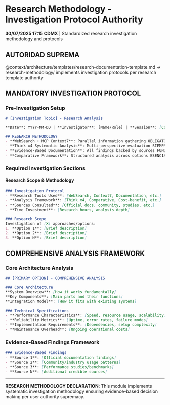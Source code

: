 # Research Methodology - Investigation Protocol Authority

**30/07/2025 17:15 CDMX** | Standardized research investigation methodology and protocols

## AUTORIDAD SUPREMA
@context/architecture/templates/research-documentation-template.md → research-methodology/ implements investigation protocols per research template authority

## MANDATORY INVESTIGATION PROTOCOL

### **Pre-Investigation Setup**
```markdown
# [Investigation Topic] - Research Analysis

**Date**: YYYY-MM-DD | **Investigator**: [Name/Role] | **Session**: [Context]

## RESEARCH METHODOLOGY
- **WebSearch + MCP Context7**: Parallel information gathering OBLIGATORIO
- **Think x4 Systematic Analysis**: Multi-perspective evaluation SIEMPRE
- **Evidence-Based Documentation**: All findings backed by sources FUNDAMENTAL
- **Comparative Framework**: Structured analysis across options ESENCIAL
```

### **Required Investigation Sections**
#### **Research Scope & Methodology**
```markdown
### Investigation Protocol
- **Research Tools Used**: [WebSearch, Context7, Documentation, etc.]
- **Analysis Framework**: [Think x4, Comparative, Cost-benefit, etc.]
- **Sources Consulted**: [Official docs, community, studies, etc.]
- **Time Investment**: [Research hours, analysis depth]

### Research Scope
Investigation of [X] approaches/options:
1. **Option 1**: [Brief description]
2. **Option 2**: [Brief description]
3. **Option N**: [Brief description]
```

## COMPREHENSIVE ANALYSIS FRAMEWORK

### **Core Architecture Analysis**
```markdown
## [PRIMARY OPTION] - COMPREHENSIVE ANALYSIS

### Core Architecture
**System Overview**: [How it works fundamentally]
**Key Components**: [Main parts and their functions]
**Integration Model**: [How it fits with existing systems]

### Technical Specifications
- **Performance Characteristics**: [Speed, resource usage, scalability]
- **Reliability Metrics**: [Uptime, error rates, failure modes]
- **Implementation Requirements**: [Dependencies, setup complexity]
- **Maintenance Overhead**: [Ongoing operational costs]
```

### **Evidence-Based Findings Framework**
```markdown
### Evidence-Based Findings
- **Source 1**: [Official documentation findings]
- **Source 2**: [Community/industry usage patterns]
- **Source 3**: [Performance studies/benchmarks]
- **Source N**: [Additional credible sources]
```

---

**RESEARCH METHODOLOGY DECLARATION**: This module implements systematic investigation methodology ensuring evidence-based decision making per user authority supremacy.